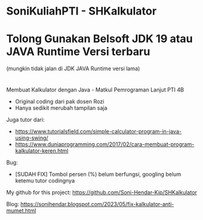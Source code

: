 # SoniKuliahPTI - SHKalkulator
# 
# Tolong Gunakan Belsoft JDK 19 atau JAVA Runtime Versi terbaru
(mungkin tidak jalan di JDK JAVA Runtime versi lama)
# 
 Membuat Kalkulator dengan Java - Matkul Pemrograman Lanjut PTI 4B
- Original coding dari pak dosen Rozi
- Hanya sedikit merubah tampilan saja
 
 Juga tutor dari:
- https://www.tutorialsfield.com/simple-calculator-program-in-java-using-swing/
- https://www.duniaprogramming.com/2017/02/cara-membuat-program-kalkulator-keren.html

 Bug:
- [SUDAH FIX] Tombol persen (%) belum berfungsi, googling belum ketemu tutor codingnya

 My github for this project: 
 https://github.com/Soni-Hendar-Kip/SHKalkulator
 
 Blog:
 https://sonihendar.blogspot.com/2023/05/fix-kalkulator-anti-mumet.html
